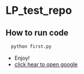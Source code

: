 # LP_test_repo
## How to run code
```python
  python first.py 
```
* Enjoy!
* [click hear to open google](https://www.google.com/)





















